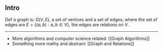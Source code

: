 ## Intro
Def a graph is: $G(V, E)$, a set of vertices and a set of edges, where the set of edges are $E= \{(a, b): a, b \in V\}$, the edges are relations on $V$. 

------------------

* More algorithms and computer science related: [[Graph Algorithms]]
* Something more mathy and abstract: [[Graph and Relations]]
